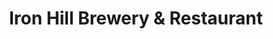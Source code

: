 ---
title: Iron Hill Brewery & Restaurant
lng: -76.318818
lat: 40.05066
color: '#31225D'
type: Brewery
address: 781 Harrisburg Pike, Lancaster, PA 17603
rating: 4
tags: 
  - brewery
  - craft beers
  - pub food
---